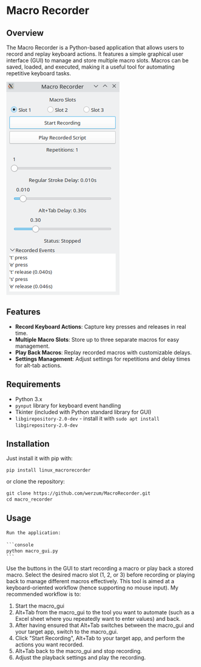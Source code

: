 # Macro Recorder

## Overview

The Macro Recorder is a Python-based application that allows users to record and replay keyboard actions. It features a simple graphical user interface (GUI) to manage and store multiple macro slots. Macros can be saved, loaded, and executed, making it a useful tool for automating repetitive keyboard tasks.

![GUI Sample](sample_image.png)

## Features

- **Record Keyboard Actions**: Capture key presses and releases in real time.
- **Multiple Macro Slots**: Store up to three separate macros for easy management.
- **Play Back Macros**: Replay recorded macros with customizable delays.
- **Settings Management**: Adjust settings for repetitions and delay times for alt-tab actions.

## Requirements

- Python 3.x
- `pynput` library for keyboard event handling
- Tkinter (included with Python standard library for GUI)
- `libgirepository-2.0-dev` - install it with `sudo apt install libgirepository-2.0-dev`

## Installation

   Just install it with pip with:
   ```console
   pip install linux_macrorecorder
   ```

   or clone the repository:

   ```console
   git clone https://github.com/werzum/MacroRecorder.git
   cd macro_recorder
   ```

## Usage

    Run the application:

    ```console
    python macro_gui.py
    ```
  
  Use the buttons in the GUI to start recording a macro or play back a stored macro.
  Select the desired macro slot (1, 2, or 3) before recording or playing back to manage different macros effectively.
  This tool is aimed at a keyboard-oriented workflow (hence supporting no mouse input). My recommended workflow is to:

  1. Start the macro_gui
  2. Alt+Tab from the macro_gui to the tool you want to automate (such as a Excel sheet where you repeatedly want to enter values) and back.
  3. After having ensured that Alt+Tab switches between the macro_gui and your target app, switch to the macro_gui.
  4. Click "Start Recording", Alt+Tab to your target app, and perform the actions you want recorded.
  5. Alt+Tab back to the macro_gui and stop recording.
  6. Adjust the playback settings and play the recording.

